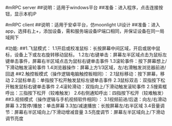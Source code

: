 #mRPC server
##说明：适用于windows平台
##准备：进入程序，点击连接按钮，显示本机IP

#mRPC client
##说明：适用于安卓平台，仿moonlight UI设计
##准备：进入app，选择右上+，添加设备，需和服务端设备IP端口相同，并保证设备在同一局域网下

#功能:
##1.飞鼠模式：
	1.1开启或校准鼠标：长按屏幕中间区域，开启或居中鼠标，设备上下或左右旋转移动鼠标。
	1.2左/右键单击：屏幕左半区域点击为鼠标左键单击事件，屏幕右半区域点击为鼠标右键单击事件
	1.3滚轮事件：按下屏幕想上/下滑动触发滚轮事件
	1.4浏览器操作：屏幕上方1/3区域，左/右滑触发浏览器前进/回退
##2.触控板模式（操作逻辑电脑触控板相同）：
	2.1鼠标移动：按下屏幕，移动
	2.2鼠标单击：单指按下松开触发鼠标左键单击事件
	2.3鼠标双击：双指按下松开触发鼠标右键单击事件
	2.4滚轮滑动：双指向上/下滑动触发滚轮事件
	2.5搜索框呼出：三指按下松开（较难触发）
	2.6右侧通知呼出：四指按下松开（较难触发）
##3.视频模式（操作逻辑与手机视频软件相同）：
	3.1视频前进/后退：向左/右滑动屏幕
	3.2暂停/播放：单击屏幕
	3.3加/减速播放：长按屏幕左/右半区域
	3.4音量调节：屏幕右半区域向上/下滑动增减音量
	3.5亮度调节：屏幕左半区域向上/下滑动调节亮度
	
